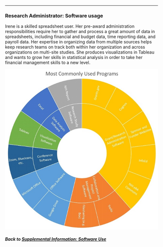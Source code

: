 ---
### Research Administrator: Software usage

Irene is a skilled spreadsheet user. Her pre-award administration responsibilities require her to gather and process a great amount of data in spreadsheets, including financial and budget data, time reporting data, and payroll data. Her expertise in organizing data from multiple sources helps keep research teams on track both within her organization and across organizations on multi-site studies. She produces visualizations in Tableau and wants to grow her skills in statistical analysis in order to take her financial management skills to a new level. 

![](../images/ResearchAdministrator_SC.jpg)

##### Back to [Supplemental Information: Software Use](https://data2health.github.io/CTS-Personas/pages/software_use.html)
